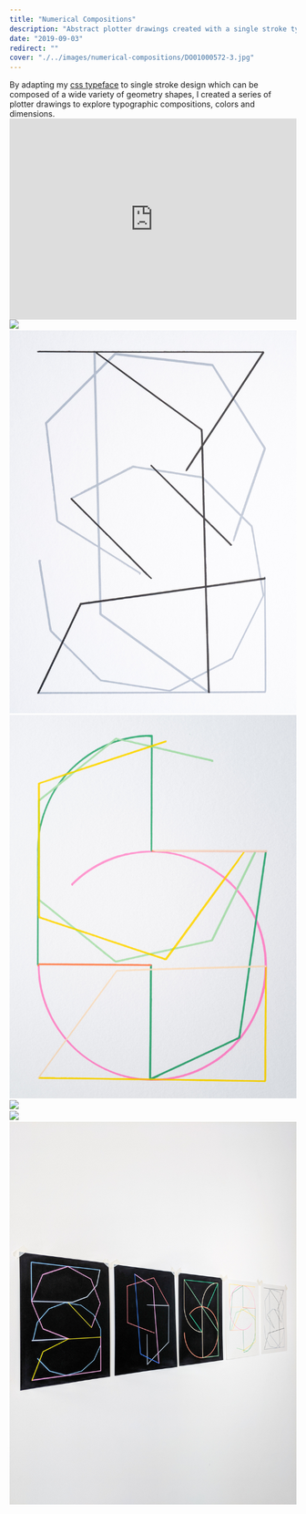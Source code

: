 ```yaml
---
title: "Numerical Compositions"
description: "Abstract plotter drawings created with a single stroke typeface"
date: "2019-09-03"
redirect: ""
cover: "./../images/numerical-compositions/DO01000572-3.jpg"
---
```

<div class="text">By adapting my <a href="https://yuinchien.com/projects/numerical/index.html">css typeface</a> to single stroke design which can be composed of a wide variety of geometry shapes, I created a series of plotter drawings to explore typographic compositions, colors and dimensions. </div>

<div class="video" style="padding:70.11% 0 0 0;position:relative;"><iframe src="https://player.vimeo.com/video/358239232?autoplay=1&loop=1&title=0&byline=0&portrait=0" style="position:absolute;top:0;left:0;width:100%;height:100%;" frameborder="0" allow="autoplay; fullscreen" allowfullscreen></iframe></div><script src="https://player.vimeo.com/api/player.js"></script>

<div class="two-up">
  <img src="./../images/numerical-compositions/L1000552-2.jpg" />
  <img src="./../images/numerical-compositions/L1000561.jpg" />
</div>

<div class="two-up">
  <img src="./../images/numerical-compositions/L1000548.jpg" />
  <img src="./../images/numerical-compositions/L1000555.jpg" />  
</div>

<div class="two-up">
  <img src="./../images/numerical-compositions/L1000560-2.jpg" />
  <img src="./../images/numerical-compositions/MVIMG_20190903_132142-2.jpg" />
</div>
